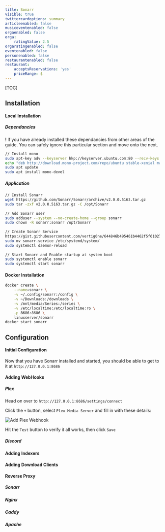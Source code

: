 ```yaml
---
title: Sonarr
visible: true
twittercardoptions: summary
articleenabled: false
musiceventenabled: false
orgaenabled: false
orga:
    ratingValue: 2.5
orgaratingenabled: false
eventenabled: false
personenabled: false
restaurantenabled: false
restaurant:
    acceptsReservations: 'yes'
    priceRange: $
---
```


[TOC]

## Installation

#### Local Installation

##### Dependancies

! If you have already installed these dependancies from other areas of the guide. You can safely ignore this particular section and move onto the next.

```bash
// Install mono
sudo apt-key adv --keyserver hkp://keyserver.ubuntu.com:80 --recv-keys 3FA7E0328081BFF6A14DA29AA6A19B38D3D831EF
echo "deb http://download.mono-project.com/repo/ubuntu stable-xenial main" | sudo tee /etc/apt/sources.list.d/mono-official-stable.list
sudo apt update
sudo apt install mono-devel
```

##### Application
```bash
// Install Sonarr
wget https://github.com/Sonarr/Sonarr/archive/v2.0.0.5163.tar.gz
sudo tar -zxf v2.0.0.5163.tar.gz -C /opt/Sonarr
    
// Add Sonarr user
sudo adduser --system --no-create-home --group sonarr
sudo chown -R sonarr:sonarr /opt/Sonarr
    
// Create Sonarr Service
https://gist.githubusercontent.com/vertig0ne/644846b495461b4462f5f610277e6d58/raw/72cf218aa160c08b7c6e5c34258eb568cdfb7f53/sonarr.service
sudo mv sonarr.service /etc/systemd/system/
sudo systemctl daemon-reload
    
// Start Sonarr and Enable startup at system boot
sudo systemctl enable sonarr
sudo systemctl start sonarr
```


#### Docker Installation

```bash
docker create \
	--name=sonarr \
	-v ~/.config/sonarr:/config \
    -v ~/Downloads:/downloads \
    -v /mnt/media/Series:/series \
    -v /etc/localtime:/etc/localtime:ro \
    -p 8686:8686 \
	linuxserver/sonarr
docker start sonarr
```

## Configuration

#### Initial Configuration

Now that you have Sonarr installed and started, you should be able to get to it at `http://127.0.0.1:8686`

#### Adding WebHooks
##### Plex

Head on over to `http://127.0.0.1:8686/settings/connect`

Click the `+` button, select `Plex Media Server` and fill in with these details:

![Add Plex Webhook](radarrAddWebbookPlex.png?lightbox=2048&cropResize=300,300)

Hit the `Test` button to verify it all works, then click `Save`


##### Discord

#### Adding Indexers

#### Adding Download Clients

#### Reverse Proxy

##### Sonarr

##### Nginx

##### Caddy

##### Apache